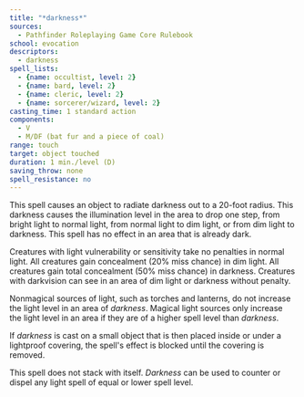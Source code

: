 ```yaml
---
title: "*darkness*"
sources:
  - Pathfinder Roleplaying Game Core Rulebook
school: evocation
descriptors:
  - darkness
spell_lists:
  - {name: occultist, level: 2}
  - {name: bard, level: 2}
  - {name: cleric, level: 2}
  - {name: sorcerer/wizard, level: 2}
casting_time: 1 standard action
components:
  - V
  - M/DF (bat fur and a piece of coal)
range: touch
target: object touched
duration: 1 min./level (D)
saving_throw: none
spell_resistance: no
---
```


This spell causes an object to radiate darkness out to a 20-foot radius. This darkness causes the illumination level in the area to drop one step, from bright light to normal light, from normal light to dim light, or from dim light to darkness. This spell has no effect in an area that is already dark.

Creatures with light vulnerability or sensitivity take no penalties in normal light. All creatures gain concealment (20% miss chance) in dim light. All creatures gain total concealment (50% miss chance) in darkness. Creatures with darkvision can see in an area of dim light or darkness without penalty.

Nonmagical sources of light, such as torches and lanterns, do not increase the light level in an area of *darkness*. Magical light sources only increase the light level in an area if they are of a higher spell level than *darkness*.

If *darkness* is cast on a small object that is then placed inside or under a lightproof covering, the spell's effect is blocked until the covering is removed.

This spell does not stack with itself. *Darkness* can be used to counter or dispel any light spell of equal or lower spell level.

